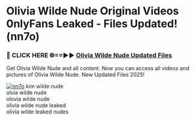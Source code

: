 # Olivia Wilde Nude Original Videos 0nlyFans Leaked - Files Updated! (nn7o)

<h3>🔴 CLICK HERE 🌐==►► <a href="https://tinyurl.com/5h6xmrr3" rel="nofollow">Olivia Wilde Nude Updated Files</a></h3>

Get Olivia Wilde Nude and all content. Now you can access all videos and pictures of Olivia Wilde Nude. New Updated Files 2025!

[![nn7o](https://i.imgur.com/KVD873Z.gif)](https://tinyurl.com/5h6xmrr3)
kim wilde nude<br>
olvia wilde nude<br>
olovia wilde nude<br>
olivia wilde nude leaked<br>
olivia wilde leaked nudes